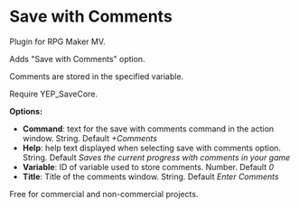 # Save with Comments
Plugin for RPG Maker MV.

Adds "Save with Comments" option.

Comments are stored in the specified variable.

Require YEP_SaveCore.

**Options:**
- **Command**: text for the save with comments command in the action window. String. Default *+Comments*
- **Help**: help text displayed when selecting save with comments option. String. Default *Saves the current progress with comments in your game*
- **Variable**: ID of variable used to store comments. Number. Default *0*
- **Title**: Title of the comments window. String. Default *Enter Comments*

Free for commercial and non-commercial projects.